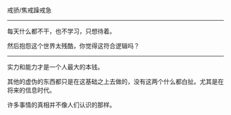戒骄/焦戒躁戒急
___
每天什么都不干，也不学习，只想待着。

然后抱怨这个世界太残酷，你觉得这符合逻辑吗？
___
实力和能力才是一个人最大的本钱。

其他的虚伪的东西都只是在这基础之上去做的，没有这两个什么都白扯。尤其是在将来的信息时代。

许多事情的真相并不像人们认识的那样。